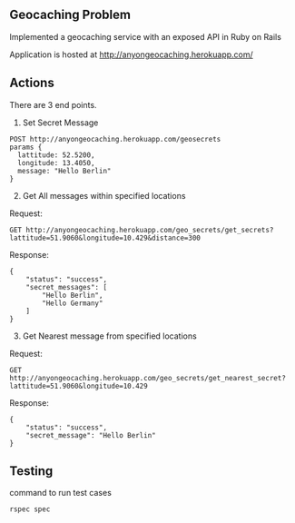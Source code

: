 ## Geocaching Problem
Implemented a geocaching service with an exposed API in Ruby on Rails

Application is hosted at http://anyongeocaching.herokuapp.com/
## Actions
There are 3 end points.

1. Set Secret Message
````
POST http://anyongeocaching.herokuapp.com/geosecrets
params {
  lattitude: 52.5200,
  longitude: 13.4050,
  message: "Hello Berlin"
}
````
2. Get All messages within specified locations

Request:
````
GET http://anyongeocaching.herokuapp.com/geo_secrets/get_secrets?lattitude=51.9060&longitude=10.429&distance=300
````
Response:
````
{
    "status": "success",
    "secret_messages": [
        "Hello Berlin",
        "Hello Germany"
    ]
}
````

3. Get Nearest message from specified locations

Request:

````
GET http://anyongeocaching.herokuapp.com/geo_secrets/get_nearest_secret?lattitude=51.9060&longitude=10.429
````

Response:
````
{
    "status": "success",
    "secret_message": "Hello Berlin"
}
````

## Testing
command to run test cases
````
rspec spec
````
